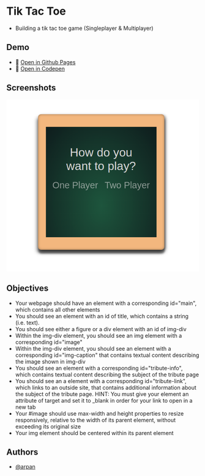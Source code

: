 # Tik Tac Toe

* Building a tik tac toe game (Singleplayer & Multiplayer)

## Demo

* 🔗 [Open in Github Pages](https://mrArpanM.github.io/tikTacToe)
* 🔗 [Open in Codepen](https://codepen.io/arpan-m/full/GRQzZaw)

## Screenshots

![App Screenshot](https://github.com/mrArpanM/tikTacToe/blob/main/tttSS.png?raw=true)

## Objectives

* Your webpage should have an element with a corresponding id="main", which contains all other elements
* You should see an element with an id of title, which contains a string (i.e. text).
* You should see either a figure or a div element with an id of img-div
* Within the img-div element, you should see an img element with a corresponding id="image"
* Within the img-div element, you should see an element with a corresponding id="img-caption" that contains textual content describing the image shown in img-div
* You should see an element with a corresponding id="tribute-info", which contains textual content describing the subject of the tribute page
* You should see an a element with a corresponding id="tribute-link", which links to an outside site, that contains additional information about the subject of the tribute page. HINT: You must give your element an attribute of target and set it to _blank in order for your link to open in a new tab
* Your #image should use max-width and height properties to resize responsively, relative to the width of its parent element, without exceeding its original size
* Your img element should be centered within its parent element

## Authors

- [@arpan](https://www.github.com/mrarpanm)
